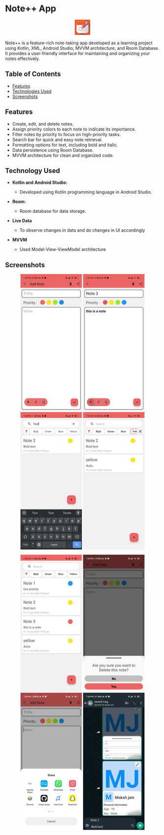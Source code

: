 # Note++ App

<p align="center">
  <img src="Screenshots/Notesicon.png" width="50" height="50" alt="Screenshot 5">
</p>


Note++ is a feature-rich note-taking app developed as a learning project using Kotlin, XML, Android Studio, MVVM architecture, and Room Database. It provides a user-friendly interface for maintaining and organizing your notes effectively.

## Table of Contents

- [Features](#features)
- [Technologies Used](#technologies-used)
- [Screenshots](#screenshots)

## Features

- Create, edit, and delete notes.
- Assign priority colors to each note to indicate its importance.
- Filter notes by priority to focus on high-priority tasks.
- Search bar for quick and easy note retrieval.
- Formatting options for text, including bold and italic.
- Data persistence using Room Database.
- MVVM architecture for clean and organized code.


## Technology Used
- **Kotlin and Android Studio:**
  - Developed using Kotlin programming language in Android Studio.

- **Room:**
  - Room database for data storage.

- **Live Data**
  - To observe changes in data and do changes in UI accordingly

- **MVVM**
  - Used Model-View-ViewModel architecture 


## Screenshots

<p align="center">
  <img src="Screenshots/ss1.jpg" width="200" alt="Screenshot 5">
  <img src="Screenshots/ss2.jpg" width="200" alt="Screenshot 6">
  <img src="Screenshots/ss3.jpg" width="200" alt="Screenshot 7">
  <img src="Screenshots/ss4.jpg" width="200" alt="Screenshot 8">
</p>

<p align="center">
  <img src="Screenshots/ss5.jpg" width="200" alt="Screenshot 5">
  <img src="Screenshots/ss6.jpg" width="200" alt="Screenshot 6">
  <img src="Screenshots/ss7.jpg" width="200" alt="Screenshot 7">
  <img src="Screenshots/ss8.jpg" width="200" alt="Screenshot 8">
</p>
